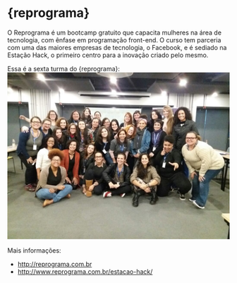 # {reprograma}

O Reprograma é um bootcamp gratuito que capacita mulheres na área de tecnologia, com ênfase em programação front-end. O curso tem parceria com uma das maiores empresas de tecnologia, o Facebook, e é sediado na Estação Hack, o primeiro centro para a inovação criado pelo mesmo.  

Essa é a sexta turma do {reprograma}:
![Reprograma](https://github.com/thayllachristine/reprograma/blob/master/reprograma-6turma.jpg?raw=true)

Mais informações: 
* http://reprograma.com.br
* http://www.reprograma.com.br/estacao-hack/